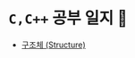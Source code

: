 # `C,C++` 공부 일지 📑

 + <a href="https://github.com/DevJaepaL/TIL/tree/main/C/%EA%B5%AC%EC%A1%B0%EC%B2%B4%20(Structure)">구조체 (Structure)</a>
